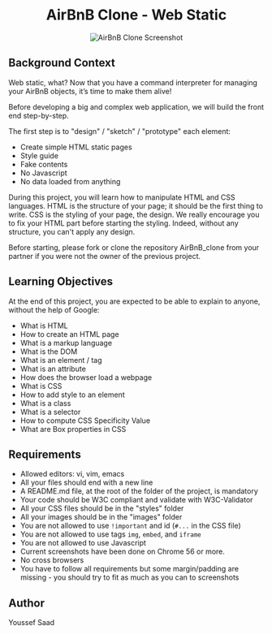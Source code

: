 <div align="center">

# AirBnB Clone - Web Static

</div>

<div align="center">
  <img src="https://camo.githubusercontent.com/7af0e655c34b0f4fac08af12c02b47ae017dcbc4fcaa06117b81234bb5f3c7fc/68747470733a2f2f692e696d6775722e636f6d2f6c675a6e5a727a2e706e67" alt="AirBnB Clone Screenshot">
</div>

## Background Context

Web static, what?
Now that you have a command interpreter for managing your AirBnB objects, it’s time to make them alive!

Before developing a big and complex web application, we will build the front end step-by-step.

The first step is to "design" / "sketch" / "prototype" each element:

- Create simple HTML static pages
- Style guide
- Fake contents
- No Javascript
- No data loaded from anything

During this project, you will learn how to manipulate HTML and CSS languages. HTML is the structure of your page; it should be the first thing to write. CSS is the styling of your page, the design. We really encourage you to fix your HTML part before starting the styling. Indeed, without any structure, you can't apply any design.

Before starting, please fork or clone the repository AirBnB_clone from your partner if you were not the owner of the previous project.

## Learning Objectives

At the end of this project, you are expected to be able to explain to anyone, without the help of Google:

- What is HTML
- How to create an HTML page
- What is a markup language
- What is the DOM
- What is an element / tag
- What is an attribute
- How does the browser load a webpage
- What is CSS
- How to add style to an element
- What is a class
- What is a selector
- How to compute CSS Specificity Value
- What are Box properties in CSS

## Requirements

- Allowed editors: vi, vim, emacs
- All your files should end with a new line
- A README.md file, at the root of the folder of the project, is mandatory
- Your code should be W3C compliant and validate with W3C-Validator
- All your CSS files should be in the "styles" folder
- All your images should be in the "images" folder
- You are not allowed to use `!important` and id (`#...` in the CSS file)
- You are not allowed to use tags `img`, `embed`, and `iframe`
- You are not allowed to use Javascript
- Current screenshots have been done on Chrome 56 or more.
- No cross browsers
- You have to follow all requirements but some margin/padding are missing - you should try to fit as much as you can to screenshots

## Author
Youssef Saad